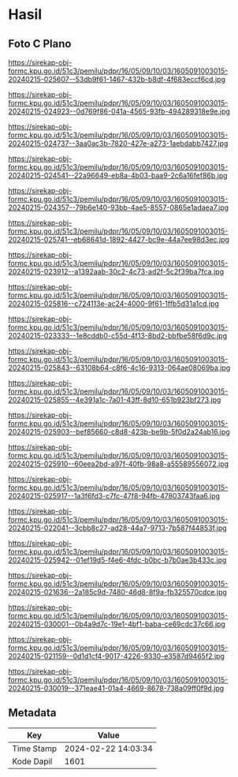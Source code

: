# Hasil

## Foto C Plano

https://sirekap-obj-formc.kpu.go.id/51c3/pemilu/pdpr/16/05/09/10/03/1605091003015-20240215-025607--53db9f61-1467-432b-b8df-4f683eccf6cd.jpg

https://sirekap-obj-formc.kpu.go.id/51c3/pemilu/pdpr/16/05/09/10/03/1605091003015-20240215-024923--0d769f86-041a-4565-93fb-494289318e9e.jpg

https://sirekap-obj-formc.kpu.go.id/51c3/pemilu/pdpr/16/05/09/10/03/1605091003015-20240215-024737--3aa0ac3b-7820-427e-a273-1aebdabb7427.jpg

https://sirekap-obj-formc.kpu.go.id/51c3/pemilu/pdpr/16/05/09/10/03/1605091003015-20240215-024541--22a96649-eb8a-4b03-baa9-2c6a16fef86b.jpg

https://sirekap-obj-formc.kpu.go.id/51c3/pemilu/pdpr/16/05/09/10/03/1605091003015-20240215-024357--79b6e140-93bb-4ae5-8557-0865e1adaea7.jpg

https://sirekap-obj-formc.kpu.go.id/51c3/pemilu/pdpr/16/05/09/10/03/1605091003015-20240215-025741--eb68641d-1892-4427-bc9e-44a7ee98d3ec.jpg

https://sirekap-obj-formc.kpu.go.id/51c3/pemilu/pdpr/16/05/09/10/03/1605091003015-20240215-023912--a1392aab-30c2-4c73-ad2f-5c2f39ba7fca.jpg

https://sirekap-obj-formc.kpu.go.id/51c3/pemilu/pdpr/16/05/09/10/03/1605091003015-20240215-025816--c724113e-ac24-4000-9f61-1ffb5d31a1cd.jpg

https://sirekap-obj-formc.kpu.go.id/51c3/pemilu/pdpr/16/05/09/10/03/1605091003015-20240215-023333--1e8cddb0-c55d-4f13-8bd2-bbfbe58f6d9c.jpg

https://sirekap-obj-formc.kpu.go.id/51c3/pemilu/pdpr/16/05/09/10/03/1605091003015-20240215-025843--63108b64-c8f6-4c16-9313-064ae08069ba.jpg

https://sirekap-obj-formc.kpu.go.id/51c3/pemilu/pdpr/16/05/09/10/03/1605091003015-20240215-025855--4e391a1c-7a01-43ff-8d10-651b923bf273.jpg

https://sirekap-obj-formc.kpu.go.id/51c3/pemilu/pdpr/16/05/09/10/03/1605091003015-20240215-025903--bef85660-c8d8-423b-be9b-5f0d2a24ab16.jpg

https://sirekap-obj-formc.kpu.go.id/51c3/pemilu/pdpr/16/05/09/10/03/1605091003015-20240215-025910--60eea2bd-a97f-40fb-98a8-a55589556072.jpg

https://sirekap-obj-formc.kpu.go.id/51c3/pemilu/pdpr/16/05/09/10/03/1605091003015-20240215-025917--1a3f6fd3-c7fc-47f8-94fb-47803743faa6.jpg

https://sirekap-obj-formc.kpu.go.id/51c3/pemilu/pdpr/16/05/09/10/03/1605091003015-20240215-022041--3cbb8c27-ad28-44a7-9713-7b587f44853f.jpg

https://sirekap-obj-formc.kpu.go.id/51c3/pemilu/pdpr/16/05/09/10/03/1605091003015-20240215-025942--01ef19d5-f4e6-4fdc-b0bc-b7b0ae3b433c.jpg

https://sirekap-obj-formc.kpu.go.id/51c3/pemilu/pdpr/16/05/09/10/03/1605091003015-20240215-021636--2a185c9d-7480-46d8-8f9a-fb325570cdce.jpg

https://sirekap-obj-formc.kpu.go.id/51c3/pemilu/pdpr/16/05/09/10/03/1605091003015-20240215-030001--0b4a9d7c-19e1-4bf1-baba-ce69cdc37c66.jpg

https://sirekap-obj-formc.kpu.go.id/51c3/pemilu/pdpr/16/05/09/10/03/1605091003015-20240215-021159--0d1d1cf4-9017-4226-9330-e3587d9465f2.jpg

https://sirekap-obj-formc.kpu.go.id/51c3/pemilu/pdpr/16/05/09/10/03/1605091003015-20240215-030019--371eae41-01a4-4669-8678-738a09ff0f9d.jpg


## Metadata

| Key        | Value               |
| ---------- | ------------------- |
| Time Stamp | 2024-02-22 14:03:34 |
| Kode Dapil | 1601                |




